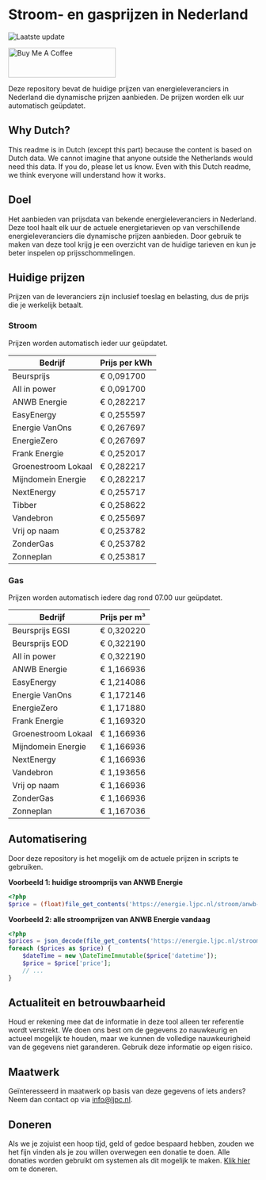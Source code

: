# Stroom- en gasprijzen in Nederland

![Laatste update](https://img.shields.io/badge/laatste%20update-2025--09--10%2016%3A00%20CET-brightgreen)

<a href="https://www.buymeacoffee.com/Lars-" target="_blank"><img src="https://cdn.buymeacoffee.com/buttons/v2/default-orange.png" alt="Buy Me A Coffee" height="60" style="height: 60px !important;width: 217px !important;" ></a>

Deze repository bevat de huidige prijzen van energieleveranciers in Nederland die dynamische prijzen aanbieden. De prijzen worden elk uur automatisch geüpdatet.

## Why Dutch?

This readme is in Dutch (except this part) because the content is based on Dutch data. We cannot imagine that anyone outside the Netherlands would need this data. If you do, please let us know. Even with this Dutch readme, we think
everyone will understand how it works.

## Doel

Het aanbieden van prijsdata van bekende energieleveranciers in Nederland. Deze tool haalt elk uur de actuele energietarieven op van verschillende energieleveranciers die dynamische prijzen aanbieden. Door gebruik te maken van deze tool
krijg je een overzicht van de huidige tarieven en kun je beter inspelen op prijsschommelingen.

## Huidige prijzen

Prijzen van de leveranciers zijn inclusief toeslag en belasting, dus de prijs die je werkelijk betaalt.

### Stroom

Prijzen worden automatisch ieder uur geüpdatet.

 Bedrijf | Prijs per kWh 
---------|---------------
Beursprijs | € 0,091700
All in power | € 0,091700
ANWB Energie | € 0,282217
EasyEnergy | € 0,255597
Energie VanOns | € 0,267697
EnergieZero | € 0,267697
Frank Energie | € 0,252017
Groenestroom Lokaal | € 0,282217
Mijndomein Energie | € 0,282217
NextEnergy | € 0,255717
Tibber | € 0,258622
Vandebron | € 0,255697
Vrij op naam | € 0,253782
ZonderGas | € 0,253782
Zonneplan | € 0,253817


### Gas

Prijzen worden automatisch iedere dag rond 07.00 uur geüpdatet.

 Bedrijf | Prijs per m³ 
---------|--------------
Beursprijs EGSI | € 0,320220
Beursprijs EOD | € 0,322190
All in power | € 0,322190
ANWB Energie | € 1,166936
EasyEnergy | € 1,214086
Energie VanOns | € 1,172146
EnergieZero | € 1,171880
Frank Energie | € 1,169320
Groenestroom Lokaal | € 1,166936
Mijndomein Energie | € 1,166936
NextEnergy | € 1,166936
Vandebron | € 1,193656
Vrij op naam | € 1,166936
ZonderGas | € 1,166936
Zonneplan | € 1,167036


## Automatisering

Door deze repository is het mogelijk om de actuele prijzen in scripts te gebruiken.

**Voorbeeld 1: huidige stroomprijs van ANWB Energie**

```php
<?php
$price = (float)file_get_contents('https://energie.ljpc.nl/stroom/anwb-energie-nu.txt');

```

**Voorbeeld 2: alle stroomprijzen van ANWB Energie vandaag**

```php
<?php
$prices = json_decode(file_get_contents('https://energie.ljpc.nl/stroom/all-in-power-vandaag.json'),true);
foreach ($prices as $price) {
    $dateTime = new \DateTimeImmutable($price['datetime']);
    $price = $price['price'];
    // ...
}
```

## Actualiteit en betrouwbaarheid

Houd er rekening mee dat de informatie in deze tool alleen ter referentie wordt verstrekt. We doen ons best om de gegevens zo nauwkeurig en actueel mogelijk te houden, maar we kunnen de volledige nauwkeurigheid van de gegevens niet
garanderen. Gebruik deze informatie op eigen risico.

## Maatwerk

Geïnteresseerd in maatwerk op basis van deze gegevens of iets anders? Neem dan contact op
via [info@ljpc.nl](mailto:info@ljpc.nl?subject=Energie%20prijzen).

## Doneren

Als we je zojuist een hoop tijd, geld of gedoe bespaard hebben, zouden we het fijn vinden als je zou willen overwegen een
donatie te doen. Alle donaties worden gebruikt om systemen als dit mogelijk te
maken. [Klik hier](https://www.buymeacoffee.com/Lars-) om te doneren.
